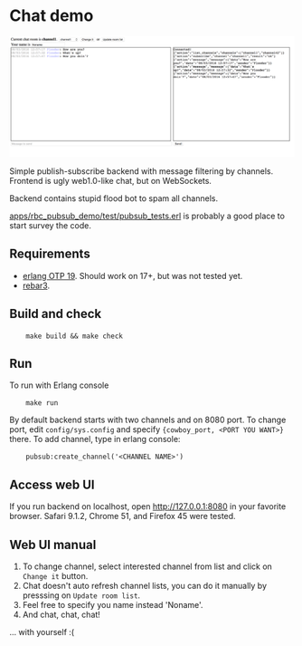 Chat demo
=========

![Chat](/chat.png)

Simple publish-subscribe backend with message filtering by channels. Frontend is ugly web1.0-like chat, but on WebSockets.

Backend contains stupid flood bot to spam all channels.

[apps/rbc_pubsub_demo/test/pubsub_tests.erl](/apps/rbc_pubsub_demo/test/pubsub_tests.erl) is probably a good place to start survey the code.

Requirements
------------

* [erlang OTP 19](http:erlang.org). Should work on 17+, but was not tested yet.
* [rebar3](http://www.rebar3.org).

Build and check
---------------

        make build && make check

Run
---

To run with Erlang console

        make run

By default backend starts with two channels and on 8080 port. To change port, edit `config/sys.config` and specify `{cowboy_port, <PORT YOU WANT>}` there. To add channel, type in erlang console:

        pubsub:create_channel('<CHANNEL NAME>')

Access web UI
-------------

If you run backend on localhost, open http://127.0.0.1:8080 in your favorite browser. Safari 9.1.2, Chrome 51, and Firefox 45 were tested.


Web UI manual
-------------

1. To change channel, select interested channel from list and click on `Change it` button.
2. Chat doesn't auto refresh channel lists, you can do it manually by presssing on `Update room list`.
3. Feel free to specify you name instead 'Noname'.
4. And chat, chat, chat!

... with yourself :(
